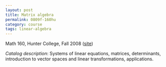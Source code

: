 ```yaml
---
layout: post
title: Matrix algebra
permalink: 0809f-160hu
category: course
tags: linear-algebra
---
```


Math 160, Hunter College, Fall 2008 ([site](http://math.boisestate.edu/~scoskey/courses/0809f-160hu))<!--more-->

*Catalog description*: Systems of linear equations, matrices, determinants, introduction to vector spaces and linear transformations, applications.

